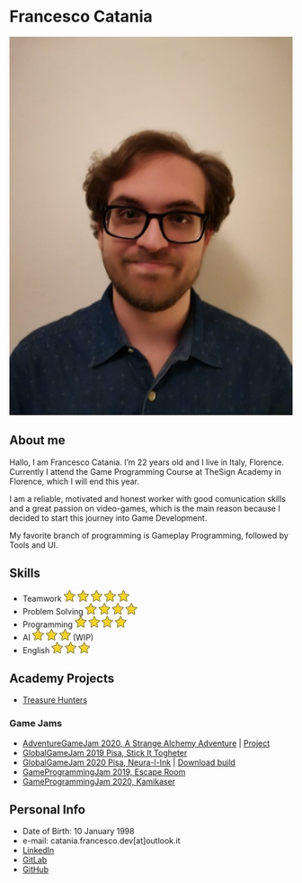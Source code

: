 # Francesco Catania

![](francesco_catania.png)

## __About me__
Hallo, I am Francesco Catania. I’m 22 years old and I live in Italy, Florence.
Currently I attend the Game Programming Course at TheSign Academy in Florence,  which I will end this year. 

I am a reliable, motivated and honest worker with good comunication skills and a great passion on video-games, which is the main reason because I decided to start this journey into Game Development.

My favorite branch of programming is Gameplay Programming, followed by Tools and UI.

## __Skills__
- Teamwork	       ![](star.png) ![](star.png) ![](star.png) ![](star.png) ![](star.png)
- Problem Solving  ![](star.png) ![](star.png) ![](star.png) ![](star.png)
- Programming 	   ![](star.png) ![](star.png) ![](star.png) ![](star.png)
- AI  		         ![](star.png) ![](star.png) ![](star.png) (WIP)
- English          ![](star.png) ![](star.png) ![](star.png)

## __Academy Projects__
- [Treasure Hunters](https://drive.google.com/file/d/1GbkLQ7R8dJdG-pEGe4M1SnDQR-x6Q1Bd/view?usp=sharing)

### __Game Jams__
- [AdventureGameJam 2020, A Strange Alchemy Adventure](https://gamejolt.com/games/a_strange_alchemy_adventure/493453) | [Project](https://gitlab.com/FocaccinaMan/adventurejam2020)
- [GlobalGameJam 2019 Pisa, Stick It Togheter](https://globalgamejam.org/2019/games/stick-it-together)
- [GlobalGameJam 2020 Pisa, Neura-l-Ink](https://globalgamejam.org/2020/games/neura-l-ink-9?token=1595080965) | [Download build](https://drive.google.com/file/d/1zcU7UA1eCsdPrAIsj_kH9Tsf2s7lPQHg/view?usp=sharing)
- [GameProgrammingJam 2019, Escape Room](https://drive.google.com/file/d/1cbFKBWfCmqoHR7nT6m-rQAHIbRKyIWXs/view?usp=sharing)
- [GameProgrammingJam 2020, Kamikaser](https://drive.google.com/file/d/1GHfLjFXZqk473L3Hb05zQDk2mDmgN10r/view?usp=sharing)

## __Personal Info__
- Date of Birth: 10 January 1998
- e-mail: catania.francesco.dev[at]outlook.it
- [LinkedIn](www.linkedin.com/in/francescocataniadev)
- [GitLab](https://gitlab.com/FocaccinaMan)
- [GitHub](https://github.com/FrancescoCataniaDev)
